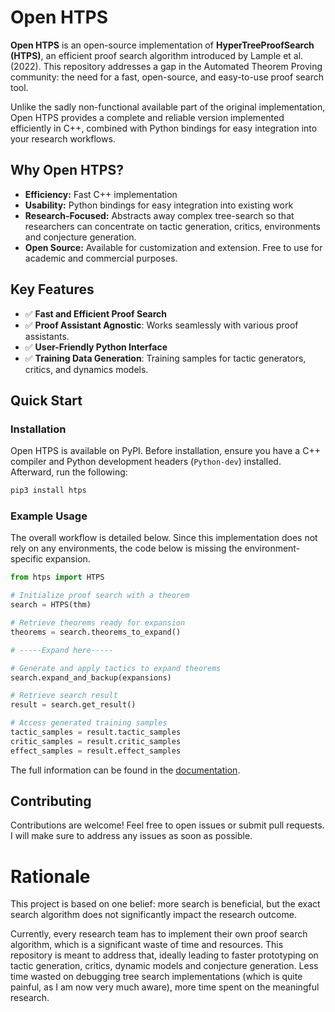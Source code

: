 # Open HTPS

**Open HTPS** is an open-source implementation of **HyperTreeProofSearch (HTPS)**, an efficient proof search algorithm introduced by Lample et al. (2022). This repository addresses a gap in the Automated Theorem Proving community: the need for a fast, open-source, and easy-to-use proof search tool.

Unlike the sadly non-functional available part of the original implementation, Open HTPS provides a complete and reliable version implemented efficiently in C++, combined with Python bindings for easy integration into your research workflows.

## Why Open HTPS?
- **Efficiency:** Fast C++ implementation
- **Usability:** Python bindings for easy integration into existing work
- **Research-Focused:** Abstracts away complex tree-search so that researchers can concentrate on tactic generation, critics, environments and conjecture generation.
- **Open Source:** Available for customization and extension. Free to use for academic and commercial purposes.

## Key Features
- ✅ **Fast and Efficient Proof Search**
- ✅ **Proof Assistant Agnostic**: Works seamlessly with various proof assistants.
- ✅ **User-Friendly Python Interface**
- ✅ **Training Data Generation**: Training samples for tactic generators, critics, and dynamics models.

## Quick Start

### Installation

Open HTPS is available on PyPI. Before installation, ensure you have a C++ compiler and Python development headers (`Python-dev`) installed.
Afterward, run the following:

```bash
pip3 install htps
```

### Example Usage

The overall workflow is detailed below. Since this implementation does not rely on any environments, the code below is missing the environment-specific expansion. 

```python
from htps import HTPS

# Initialize proof search with a theorem
search = HTPS(thm)

# Retrieve theorems ready for expansion
theorems = search.theorems_to_expand()

# -----Expand here-----

# Generate and apply tactics to expand theorems
search.expand_and_backup(expansions)

# Retrieve search result
result = search.get_result()

# Access generated training samples
tactic_samples = result.tactic_samples
critic_samples = result.critic_samples
effect_samples = result.effect_samples
```
The full information can be found in the [documentation](https://htps.readthedocs.io/en/latest/).


## Contributing

Contributions are welcome! Feel free to open issues or submit pull requests. I will make sure to address any issues as soon as possible.

# Rationale

This project is based on one belief: more search is beneficial, but the exact search algorithm does not significantly impact the research outcome.

Currently, every research team has to implement their own proof search algorithm, which is a significant waste of time and resources.
This repository is meant to address that, ideally leading to faster prototyping on tactic generation, critics, dynamic models and conjecture generation.
Less time wasted on debugging tree search implementations (which is quite painful, as I am now very much aware), more time spent on the meaningful research.
